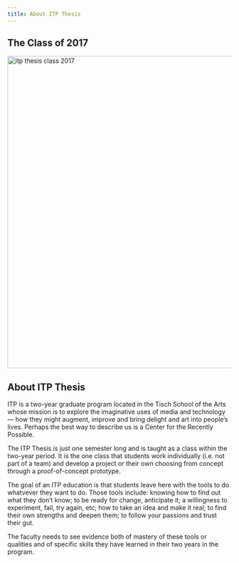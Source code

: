 ```yaml
---
title: About ITP Thesis
---
```

## The Class of 2017

<img src="https://itp.nyu.edu/thesis2016/wp-content/uploads/2016/04/ITP-Class-2016.png" alt="itp thesis class 2017" style="width: 700px; display: block; margin: 0 auto;"/>


## About ITP Thesis

ITP is a two-year graduate program located in the Tisch School of the Arts whose mission is to explore the imaginative uses of media and technology — how they might augment, improve and bring delight and art into people’s lives. Perhaps the best way to describe us is a Center for the Recently Possible.


The ITP Thesis is just one semester long and is taught as a class within the two-year period. It is the one class that students work individually (i.e. not part of a team) and develop a project or their own choosing from concept through a proof-of-concept prototype.


The goal of an ITP education is that students leave here with the tools to do whatvever they want to do. Those tools include: knowing how to find out what they don’t know; to be ready for change, anticipate it; a willingness to experiment, fail, try again, etc; how to take an idea and make it real; to find their own strengths and deepen them; to follow your passions and trust their gut.


The faculty needs to see evidence both of mastery of these tools or qualities and of specific skills they have learned in their two years in the program.



